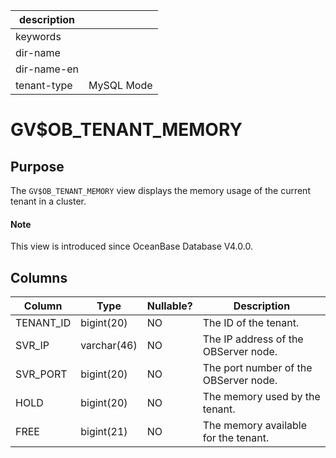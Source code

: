 |description||
|---|---|
|keywords||
|dir-name||
|dir-name-en||
|tenant-type|MySQL Mode|

# GV$OB_TENANT_MEMORY

## Purpose

The `GV$OB_TENANT_MEMORY` view displays the memory usage of the current tenant in a cluster.

<main id="notice" type='explain'>
  <h4>Note</h4>
  <p>This view is introduced since OceanBase Database V4.0.0. </p>
</main>

## Columns

| Column | Type | Nullable? | Description |
|-----------|-------------|------------|---------|
| TENANT_ID | bigint(20) | NO | The ID of the tenant. |
| SVR_IP | varchar(46) | NO | The IP address of the OBServer node. |
| SVR_PORT | bigint(20) | NO | The port number of the OBServer node. |
| HOLD | bigint(20) | NO | The memory used by the tenant. |
| FREE | bigint(21) | NO | The memory available for the tenant. |
